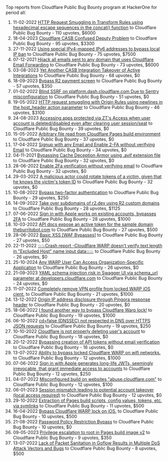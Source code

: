 Top reports from Cloudflare Public Bug Bounty program at HackerOne for period all:

1. 11-02-2022 [HTTP Request Smuggling in Transform Rules using hexadecimal escape sequences in the concat() function](https://hackerone.com/reports/1478633) to Cloudflare Public Bug Bounty - 110 upvotes, $6000
2. 18-04-2023 [Cloudflare CASB Confused Deputy Problem](https://hackerone.com/reports/1952124) to Cloudflare Public Bug Bounty - 95 upvotes, $3300
3. 27-11-2022 [Using special IPv4-mapped IPv6 addresses to bypass local IP ban](https://hackerone.com/reports/1785260) to Cloudflare Public Bug Bounty - 75 upvotes, $7500
4. 07-12-2021 [Hijack all emails sent to any domain that uses Cloudflare Email Forwarding](https://hackerone.com/reports/1419341) to Cloudflare Public Bug Bounty - 73 upvotes, $6000
5. 03-08-2023 [Yet Another CASB Integration Takeover of Active Integrations](https://hackerone.com/reports/2094346) to Cloudflare Public Bug Bounty - 68 upvotes, $0
6. 18-09-2023 [Bypass R2 payment screen](https://hackerone.com/reports/2170559) to Cloudflare Public Bug Bounty - 57 upvotes, $350
7. 01-02-2022 [Blind SSRF on platform.dash.cloudflare.com Due to Sentry misconfiguration](https://hackerone.com/reports/1467044) to Cloudflare Public Bug Bounty - 51 upvotes, $0
8. 19-05-2022 [HTTP request smuggling with Origin Rules using newlines in the host_header action parameter](https://hackerone.com/reports/1575912) to Cloudflare Public Bug Bounty - 46 upvotes, $3100
9. 24-08-2023 [Accessing apps protected via ZT's Access when user account is deleted/disabled even after clearing user session/seat](https://hackerone.com/reports/2122690) to Cloudflare Public Bug Bounty - 39 upvotes, $0
10. 15-05-2022 [Arbitrary file read from Cloudflare Pages build environment](https://hackerone.com/reports/1570874) to Cloudflare Public Bug Bounty - 37 upvotes, $0
11. 17-04-2022 [Signup with any Email and Enable 2-FA without verifying Email](https://hackerone.com/reports/1543259) to Cloudflare Public Bug Bounty - 34 upvotes, $0
12. 04-11-2021 [Bypassing Cache Deception Armor using .avif extension file](https://hackerone.com/reports/1391635) to Cloudflare Public Bug Bounty - 32 upvotes, $0
13. 28-06-2022 [Enable 2Fa verification without verifying email](https://hackerone.com/reports/1618021) to Cloudflare Public Bug Bounty - 32 upvotes, $0
14. 29-03-2022 [A malicious actor could rotate tokens of a victim, given that he knows the victim's token ID](https://hackerone.com/reports/1525309) to Cloudflare Public Bug Bounty - 32 upvotes, $0
15. 10-08-2022 [Bypass two-factor authentication](https://hackerone.com/reports/1664974) to Cloudflare Public Bug Bounty - 29 upvotes, $250
16. 14-09-2022 [Take over subdomains of r2.dev using R2 custom domains](https://hackerone.com/reports/1700276) to Cloudflare Public Bug Bounty - 28 upvotes, $1125
17. 07-06-2022 [Sign in with Apple works on existing accounts, bypasses 2FA](https://hackerone.com/reports/1593404) to Cloudflare Public Bug Bounty - 28 upvotes, $1000
18. 10-03-2022 [API docs expose an active token for the sample domain theburritobot.com](https://hackerone.com/reports/1507412) to Cloudflare Public Bug Bounty - 27 upvotes, $500
19. 28-06-2022 [Basic XSS [WAF Bypasses]](https://hackerone.com/reports/1615743) to Cloudflare Public Bug Bounty - 27 upvotes, $50
20. 22-11-2022 [💥💥Crash report -Cloudflare WARP doesn't verify text length in "Excluded Host" name input data💥💥](https://hackerone.com/reports/1781096) to Cloudflare Public Bug Bounty - 26 upvotes, $0
21. 25-10-2024 [Any WARP User Can Access Organization-Specific Application](https://hackerone.com/reports/2802817) to Cloudflare Public Bug Bounty - 26 upvotes, $0
22. 21-09-2023 [YAML schema injection risk in Swagger UI via schema_url parameter at developers.cloudflare.com](https://hackerone.com/reports/2174818) to Cloudflare Public Bug Bounty - 24 upvotes, $0
23. 11-07-2022 [Completely remove VPN profile from locked WARP iOS cient.](https://hackerone.com/reports/1633231) to Cloudflare Public Bug Bounty - 21 upvotes, $1000
24. 13-12-2022 [Origin IP address disclosure through Pingora response header](https://hackerone.com/reports/1803659) to Cloudflare Public Bug Bounty - 20 upvotes, $0
25. 18-06-2022 [I found another way to bypass Cloudflare Warp lock!](https://hackerone.com/reports/1605847) to Cloudflare Public Bug Bounty - 19 upvotes, $1000
26. 06-10-2022 [cd=false (DNSSEC) not respected in DNS over HTTPS JSON requests](https://hackerone.com/reports/1724464) to Cloudflare Public Bug Bounty - 19 upvotes, $250
27. 10-10-2022 [Cloudflare is not properly deleting user's account](https://hackerone.com/reports/1728292) to Cloudflare Public Bug Bounty - 18 upvotes, $0
28. 20-12-2022 [Bypassing creation of  API tokens without email verification](https://hackerone.com/reports/1812705) to Cloudflare Public Bug Bounty - 16 upvotes, $0
29. 13-07-2022 [Ability to bypass locked Cloudflare WARP on wifi networks.](https://hackerone.com/reports/1635748) to Cloudflare Public Bug Bounty - 12 upvotes, $1000
30. 07-06-2022 [Sign in with Apple generates long-life JWTs, seemingly irrevocable, that grant immediate access to accounts](https://hackerone.com/reports/1593413) to Cloudflare Public Bug Bounty - 12 upvotes, $250
31. 04-07-2022 [Misconfigured build on websites "abuse.cloudflare.com"](https://hackerone.com/reports/1624911) to Cloudflare Public Bug Bounty - 12 upvotes, $100
32. 06-01-2023 [Session mismatch leading to potential account takeover (local access required)](https://hackerone.com/reports/1825227) to Cloudflare Public Bug Bounty - 12 upvotes, $0
33. 29-10-2022 [Extraction of Pages build scripts, config values, tokens, etc. via symlinks](https://hackerone.com/reports/1754811) to Cloudflare Public Bug Bounty - 11 upvotes, $500
34. 16-04-2022 [Bypass Cloudflare WARP lock on iOS.](https://hackerone.com/reports/1542450) to Cloudflare Public Bug Bounty - 10 upvotes, $500
35. 21-08-2022 [Password Policy Restriction Bypass](https://hackerone.com/reports/1675730) to Cloudflare Public Bug Bounty - 10 upvotes, $0
36. 09-05-2023 [Privilege escalation to root in Pages build image v2](https://hackerone.com/reports/1979372) to Cloudflare Public Bug Bounty - 9 upvotes, $350
37. 13-07-2022 [Lack of Packet Sanitation in Goflow Results in Multiple DoS Attack Vectors and Bugs](https://hackerone.com/reports/1636320) to Cloudflare Public Bug Bounty - 8 upvotes, $500
